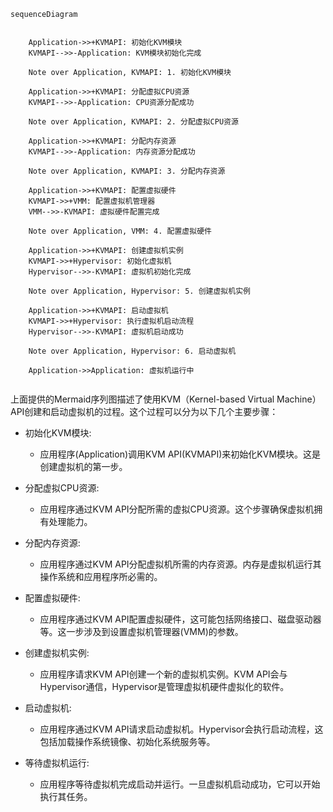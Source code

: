 ```mermaid
sequenceDiagram


    Application->>+KVMAPI: 初始化KVM模块
    KVMAPI-->>-Application: KVM模块初始化完成

    Note over Application, KVMAPI: 1. 初始化KVM模块

    Application->>+KVMAPI: 分配虚拟CPU资源
    KVMAPI-->>-Application: CPU资源分配成功

    Note over Application, KVMAPI: 2. 分配虚拟CPU资源

    Application->>+KVMAPI: 分配内存资源
    KVMAPI-->>-Application: 内存资源分配成功

    Note over Application, KVMAPI: 3. 分配内存资源

    Application->>+KVMAPI: 配置虚拟硬件
    KVMAPI->>+VMM: 配置虚拟机管理器
    VMM-->>-KVMAPI: 虚拟硬件配置完成

    Note over Application, VMM: 4. 配置虚拟硬件

    Application->>+KVMAPI: 创建虚拟机实例
    KVMAPI->>+Hypervisor: 初始化虚拟机
    Hypervisor-->>-KVMAPI: 虚拟机初始化完成

    Note over Application, Hypervisor: 5. 创建虚拟机实例

    Application->>+KVMAPI: 启动虚拟机
    KVMAPI->>+Hypervisor: 执行虚拟机启动流程
    Hypervisor-->>-KVMAPI: 虚拟机启动成功

    Note over Application, Hypervisor: 6. 启动虚拟机

    Application->>Application: 虚拟机运行中


```

上面提供的Mermaid序列图描述了使用KVM（Kernel-based Virtual Machine）API创建和启动虚拟机的过程。这个过程可以分为以下几个主要步骤：

- 初始化KVM模块:

    - 应用程序(Application)调用KVM API(KVMAPI)来初始化KVM模块。这是创建虚拟机的第一步。
- 分配虚拟CPU资源:

    - 应用程序通过KVM API分配所需的虚拟CPU资源。这个步骤确保虚拟机拥有处理能力。
- 分配内存资源:

    - 应用程序通过KVM API分配虚拟机所需的内存资源。内存是虚拟机运行其操作系统和应用程序所必需的。
- 配置虚拟硬件:

    - 应用程序通过KVM API配置虚拟硬件，这可能包括网络接口、磁盘驱动器等。这一步涉及到设置虚拟机管理器(VMM)的参数。
- 创建虚拟机实例:

    - 应用程序请求KVM API创建一个新的虚拟机实例。KVM API会与Hypervisor通信，Hypervisor是管理虚拟机硬件虚拟化的软件。
- 启动虚拟机:

    - 应用程序通过KVM API请求启动虚拟机。Hypervisor会执行启动流程，这包括加载操作系统镜像、初始化系统服务等。
- 等待虚拟机运行:

    - 应用程序等待虚拟机完成启动并运行。一旦虚拟机启动成功，它可以开始执行其任务。
